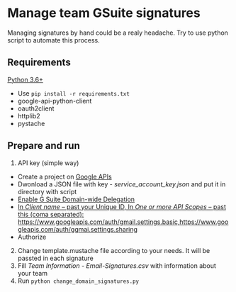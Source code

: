 Manage team GSuite signatures
=============================

Managing signatures by hand could be a realy headache. 
Try to use python script to automate this process. 

Requirements
------------
[Python 3.6+](https://www.python.org/)
-   Use `pip install -r requirements.txt`
-   google-api-python-client
-   oauth2client
-   httplib2
-   pystache

Prepare and run
-------
1.  API key (simple way)
-   Create a project on [Google APIs](https://console.developers.google.com/start/api?id=gmail&credential=client_key) 
-	Dwonload a JSON file with key - *service_account_key.json* and put it in directory with script
-   [Enable G Suite Domain-wide Delegation](https://developers.google.com/admin-sdk/reports/v1/guides/delegation)
-   [In *Client name* – past your Unique ID, In *One or more API Scopes* – past this (coma separated):](https://admin.google.com/AdminHome?chromeless=1#OGX:ManageOauthClients)
https://www.googleapis.com/auth/gmail.settings.basic,https://www.googleapis.com/auth/ggmai.settings.sharing
-   Authorize
2.  Change template.mustache file according to your needs. It will be passted in each signature
3.  Fill *Team Information - Email-Signatures.csv* with information about your team
4.  Run `python change_domain_signatures.py`